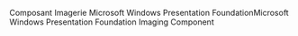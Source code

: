 <span data-ttu-id="b64da-101">Composant Imagerie Microsoft Windows Presentation Foundation</span><span class="sxs-lookup"><span data-stu-id="b64da-101">Microsoft Windows Presentation Foundation Imaging Component</span></span>